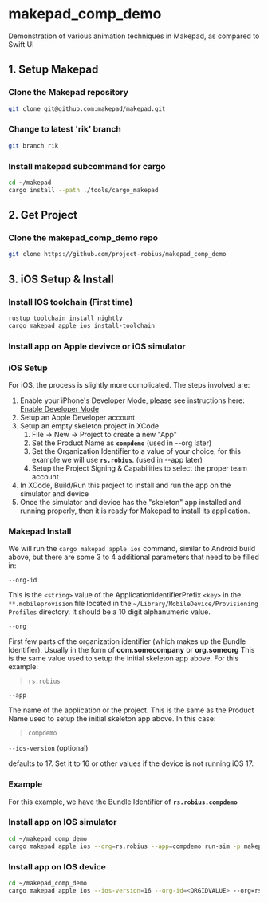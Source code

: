 # makepad_comp_demo

Demonstration of various animation techniques in Makepad, as compared to Swift UI

## 1. Setup Makepad

### Clone the Makepad repository

```bash
git clone git@github.com:makepad/makepad.git
```

### Change to latest 'rik' branch

```bash
git branch rik
```

### Install makepad subcommand for cargo

```bash
cd ~/makepad
cargo install --path ./tools/cargo_makepad
```

## 2. Get Project

### Clone the makepad_comp_demo repo

```bash
git clone https://github.com/project-robius/makepad_comp_demo
```

## 3. iOS Setup & Install

### Install IOS toolchain (First time)

```bash
rustup toolchain install nightly
cargo makepad apple ios install-toolchain
```

### Install app on Apple devivce or iOS simulator

### iOS Setup

For iOS, the process is slightly more complicated. The steps involved are:

1. Enable your iPhone's Developer Mode, please see instructions here: [Enable Developer Mode](https://www.delasign.com/blog/how-to-turn-on-developer-mode-on-an-iphone/)
1. Setup an Apple Developer account
1. Setup an empty skeleton project in XCode
    1. File -> New -> Project to create a new "App"
    1. Set the Product Name as **`compdemo`**  (used in --org later)
    1. Set the Organization Identifier to a value of your choice, for this example we will use **`rs.robius`**. (used in --app later)
    1. Setup the Project Signing & Capabilities to select the proper team account
1. In XCode, Build/Run this project to install and run the app on the simulator and device
1. Once the simulator and device has the "skeleton" app installed and running properly, then it is ready for Makepad to install its application.

### Makepad Install

We will run the `cargo makepad apple ios` command, similar to Android build above, but there are some 3 to 4 additional parameters that need to be filled in:

`--org-id`

This is the `<string>` value of the ApplicationIdentifierPrefix `<key>` in the `**.mobileprovision` file located in the `~/Library/MobileDevice/Provisioning Profiles` directory.
It should be a 10 digit alphanumeric value.

`--org`

First few parts of the organization identifier (which makes up the Bundle Identifier). Usually in the form of **com.somecompany** or **org.someorg**
This is the same value used to setup the initial skeleton app above. For this example:
> `rs.robius`

`--app`

The name of the application or the project. This is the same as the Product Name used to setup the initial skeleton app above. In this case:
> `compdemo`

`--ios-version` (optional)

defaults to 17. Set it to 16 or other values if the device is not running iOS 17.

### Example

For this example, we have the Bundle Identifier of **`rs.robius.compdemo`**

### Install app on IOS simulator

```bash
cd ~/makepad_comp_demo
cargo makepad apple ios --org=rs.robius --app=compdemo run-sim -p makepad_comp_demo --release
```

### Install app on IOS device

```bash
cd ~/makepad_comp_demo
cargo makepad apple ios --ios-version=16 --org-id=<ORGIDVALUE> --org=rs.robius --app=compdemo run-device -p makepad_comp_demo --release
```
